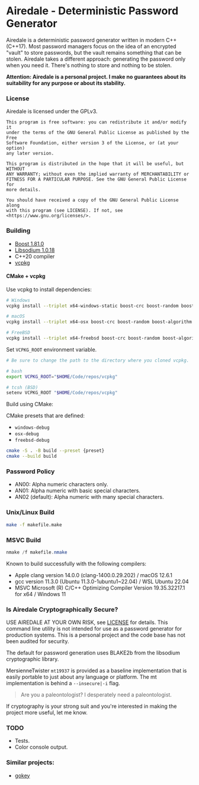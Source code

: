 # Airedale - Deterministic Password Generator

Airedale is a deterministic password generator written in modern C++ (C++17).
Most password managers focus on the idea of an encrypted "vault" to store
passwords, but the vault remains something that can be stolen. Airedale takes
a different approach: generating the password only when you need it. There's
nothing to store and nothing to be stolen.

**Attention: Airedale is a personal project. I make no guarantees about its
suitability for any purpose or about its stability.**

### License

Airedale is licensed under the GPLv3.

    This program is free software: you can redistribute it and/or modify it 
    under the terms of the GNU General Public License as published by the Free 
    Software Foundation, either version 3 of the License, or (at your option)
    any later version.

    This program is distributed in the hope that it will be useful, but WITHOUT
    ANY WARRANTY; without even the implied warranty of MERCHANTABILITY or 
    FITNESS FOR A PARTICULAR PURPOSE. See the GNU General Public License for 
    more details.

    You should have received a copy of the GNU General Public License along 
    with this program (see LICENSE). If not, see <https://www.gnu.org/licenses/>.

### Building

- [Boost 1.81.0](https://www.boost.org/users/history/version_1_81_0.html)
- [Libsodium 1.0.18](https://github.com/jedisct1/libsodium/releases/tag/1.0.18-RELEASE)
- C++20 compiler
- [vcpkg](https://vcpkg.io/en/)


#### CMake + vcpkg

Use vcpkg to install dependencies:

```sh
# Windows
vcpkg install --triplet x64-windows-static boost-crc boost-random boost-algorithm libsodium

# macOS 
vcpkg install --triplet x64-osx boost-crc boost-random boost-algorithm libsodium

# FreeBSD
vcpkg install --triplet x64-freebsd boost-crc boost-random boost-algorithm libsodium
```

Set `VCPKG_ROOT` environment variable.

```sh
# Be sure to change the path to the directory where you cloned vcpkg.

# bash
export VCPKG_ROOT="$HOME/Code/repos/vcpkg"

# tcsh (BSD)
setenv VCPKG_ROOT "$HOME/Code/repos/vcpkg"
```

Build using CMake:

CMake presets that are defined:
- `windows-debug`
- `osx-debug`
- `freebsd-debug`

```sh
cmake -S . -B build --preset {preset}
cmake --build build
```

### Password Policy

- AN00: Alpha numeric characters only.
- AN01: Alpha numeric with basic special characters.
- AN02 (default): Alpha numeric with many special characters.

### Unix/Linux Build

```sh
make -f makefile.make
```

### MSVC Build

```ps1
nmake /f makefile.nmake
```

Known to build successfully with the following compilers:

- Apple clang version 14.0.0 (clang-1400.0.29.202) / macOS 12.6.1
- gcc version 11.3.0 (Ubuntu 11.3.0-1ubuntu1~22.04) / WSL Ubuntu 22.04
- MSVC Microsoft (R) C/C++ Optimizing Compiler Version 19.35.32217.1 for x64 / Windows 11

### Is Airedale Cryptographically Secure?

USE AIREDALE AT YOUR OWN RISK, see [LICENSE](./LICENSE) for details. This command line utility
is not intended for use as a password generator for production systems. This is a personal project
and the code base has not been audited for security.

The default for password generation uses BLAKE2b from the libsodium cryptographic library.

MersienneTwister `mt19937` is provided as a baseline implementation that is easily portable 
to just about any language or platform. The mt implementation is behind a `--insecure|-i` flag.

> Are you a paleontologist? I desperately need a paleontologist.

If cryptography is your strong suit and you're interested in making the project more useful, let
me know.

### TODO
- Tests.
- Color console output.

### Similar projects:

- [gokey](https://github.com/cloudflare/gokey)
